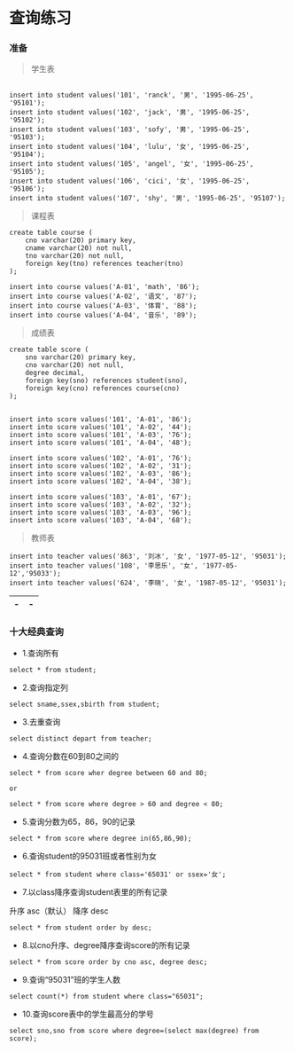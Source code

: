 # 查询练习


### 准备

> 学生表

```

```
```
insert into student values('101', 'ranck', '男', '1995-06-25', '95101');
insert into student values('102', 'jack', '男', '1995-06-25', '95102');
insert into student values('103', 'sofy', '男', '1995-06-25', '95103');
insert into student values('104', 'lulu', '女', '1995-06-25', '95104');
insert into student values('105', 'angel', '女', '1995-06-25', '95105');
insert into student values('106', 'cici', '女', '1995-06-25', '95106');
insert into student values('107', 'shy', '男', '1995-06-25', '95107');
```


> 课程表

```
create table course (
    cno varchar(20) primary key,
    cname varchar(20) not null,
    tno varchar(20) not null,
    foreign key(tno) references teacher(tno)
);
```

```
insert into course values('A-01', 'math', '86');
insert into course values('A-02', '语文', '87');
insert into course values('A-03', '体育', '88');
insert into course values('A-04', '音乐', '89');
```

> 成绩表

```
create table score (
    sno varchar(20) primary key,
    cno varchar(20) not null,
    degree decimal,
    foreign key(sno) references student(sno),
    foreign key(cno) references course(cno)
);
```


```

insert into score values('101', 'A-01', '86');
insert into score values('101', 'A-02', '44');
insert into score values('101', 'A-03', '76');
insert into score values('101', 'A-04', '48');

insert into score values('102', 'A-01', '76');
insert into score values('102', 'A-02', '31');
insert into score values('102', 'A-03', '86');
insert into score values('102', 'A-04', '38');

insert into score values('103', 'A-01', '67');
insert into score values('103', 'A-02', '32');
insert into score values('103', 'A-03', '96');
insert into score values('103', 'A-04', '68');
```


> 教师表

```
insert into teacher values('863', '刘冰', '女', '1977-05-12', '95031');
insert into teacher values('108', '李思乐', '女', '1977-05-12','95033');
insert into teacher values('624', '李晓', '女', '1987-05-12', '95031');
```


|-|-|
|-|-|



### 十大经典查询

- 1.查询所有

```
select * from student;
```

- 2.查询指定列

```
select sname,ssex,sbirth from student;
```

- 3.去重查询

```
select distinct depart from teacher;
```

- 4.查询分数在60到80之间的

```
select * from score wher degree between 60 and 80;

or

select * from score where degree > 60 and degree < 80;

```

- 5.查询分数为65，86，90的记录

```
select * from score where degree in(65,86,90);
```

- 6.查询student的95031班或者性别为女

```
select * from student where class='65031' or ssex='女';
```

- 7.以class降序查询student表里的所有记录

升序 asc（默认）
降序 desc

```
select * from student order by desc;
```

- 8.以cno升序、degree降序查询score的所有记录

```
select * from score order by cno asc, degree desc;
```

- 9.查询“95031”班的学生人数

```
select count(*) from student where class="65031";
```

- 10.查询score表中的学生最高分的学号

```
select sno,sno from score where degree=(select max(degree) from score);
```